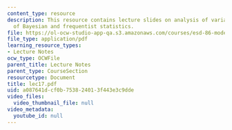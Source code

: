 ```yaml
---
content_type: resource
description: This resource contains lecture slides on analysis of variance, with discussion
  of Bayesian and frequentist statistics.
file: https://ol-ocw-studio-app-qa.s3.amazonaws.com/courses/esd-86-models-data-and-inference-for-socio-technical-systems-spring-2007/a087641dcf0b753824013f443e3c9dde_lec17.pdf
file_type: application/pdf
learning_resource_types:
- Lecture Notes
ocw_type: OCWFile
parent_title: Lecture Notes
parent_type: CourseSection
resourcetype: Document
title: lec17.pdf
uid: a087641d-cf0b-7538-2401-3f443e3c9dde
video_files:
  video_thumbnail_file: null
video_metadata:
  youtube_id: null
---
```

